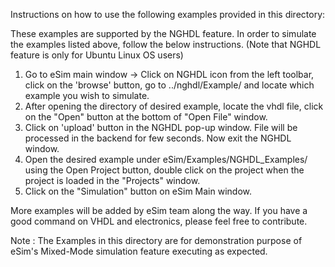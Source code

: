 Instructions on how to use the following examples provided in this directory:

These examples are supported by the NGHDL feature.
In order to simulate the examples listed above, follow the below instructions. 
    (Note that NGHDL feature is only for Ubuntu Linux OS users)
1. Go to eSim main window -> Click on NGHDL icon from the left toolbar, click on the 'browse' button, go to ../nghdl/Example/ and locate which example you wish to simulate.
2. After opening the directory of desired example, locate the vhdl file, click on the "Open" button at the bottom of "Open File" window.
3. Click on 'upload' button in the NGHDL pop-up window. File will be processed in the backend for few seconds. Now exit the NGHDL window.
4. Open the desired example under eSim/Examples/NGHDL_Examples/ using the Open Project button, double click on the project when the project is loaded in the "Projects" window.
5. Click on the "Simulation" button on eSim Main window.

More examples will be added by eSim team along the way.
If you have a good command on VHDL and electronics, please feel free to contribute.

Note : The Examples in this directory are for demonstration purpose of eSim's Mixed-Mode simulation feature executing as expected.

